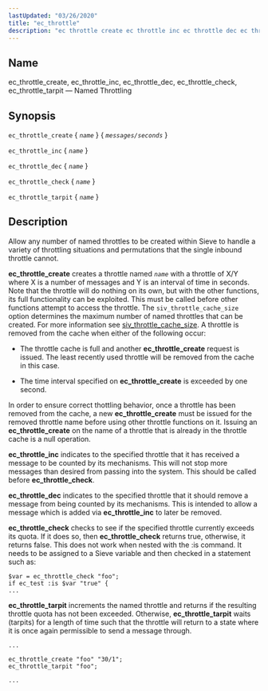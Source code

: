 ```yaml
---
lastUpdated: "03/26/2020"
title: "ec_throttle"
description: "ec throttle create ec throttle inc ec throttle dec ec throttle check ec throttle tarpit Named Throttling ec throttle create name messages seconds ec throttle inc name ec throttle dec name ec throttle check name ec throttle tarpit name Allow any number of named throttles to be created within Sieve..."
---
```


<a name="sieve.ref.ec_throttle"></a> 
## Name

ec_throttle_create, ec_throttle_inc, ec_throttle_dec, ec_throttle_check, ec_throttle_tarpit — Named Throttling

## Synopsis

`ec_throttle_create` { *`name`* } { *`messages/seconds`* }

`ec_throttle_inc` { *`name`* }

`ec_throttle_dec` { *`name`* }

`ec_throttle_check` { *`name`* }

`ec_throttle_tarpit` { *`name`* }

<a name="idp30668240"></a> 
## Description

Allow any number of named throttles to be created within Sieve to handle a variety of throttling situations and permutations that the single inbound throttle cannot.

**ec_throttle_create** creates a throttle named *`name`* with a throttle of X/Y where X is a number of messages and Y is an interval of time in seconds. Note that the throttle will do nothing on its own, but with the other functions, its full functionality can be exploited. This must be called before other functions attempt to access the throttle. The `siv_throttle_cache_size` option determines the maximum number of named throttles that can be created. For more information see [siv_throttle_cache_size](/momentum/3/3-reference/3-reference-conf-ref-siv-throttle-cache-size). A throttle is removed from the cache when either of the following occur:

*   The throttle cache is full and another **ec_throttle_create** request is issued. The least recently used throttle will be removed from the cache in this case.

*   The time interval specified on **ec_throttle_create** is exceeded by one second.

In order to ensure correct thottling behavior, once a throttle has been removed from the cache, a new **ec_throttle_create** must be issued for the removed throttle name before using other throttle functions on it. Issuing an **ec_throttle_create** on the name of a throttle that is already in the throttle cache is a null operation.

**ec_throttle_inc** indicates to the specified throttle that it has received a message to be counted by its mechanisms. This will not stop more messages than desired from passing into the system. This should be called before **ec_throttle_check**.

**ec_throttle_dec** indicates to the specified throttle that it should remove a message from being counted by its mechanisms. This is intended to allow a message which is added via **ec_throttle_inc** to later be removed.

**ec_throttle_check** checks to see if the specified throttle currently exceeds its quota. If it does so, then **ec_throttle_check** returns true, otherwise, it returns false. This does not work when nested with the :is command. It needs to be assigned to a Sieve variable and then checked in a statement such as:

```
$var = ec_throttle_check "foo";
if ec_test :is $var "true" {
...
```

**ec_throttle_tarpit** increments the named throttle and returns if the resulting throttle quota has not been exceeded. Otherwise, **ec_throttle_tarpit** waits (tarpits) for a length of time such that the throttle will return to a state where it is once again permissible to send a message through.

<a name="example.ec_throttle_tarpit"></a> 


```
...

ec_throttle_create "foo" "30/1";
ec_throttle_tarpit "foo";

...
```